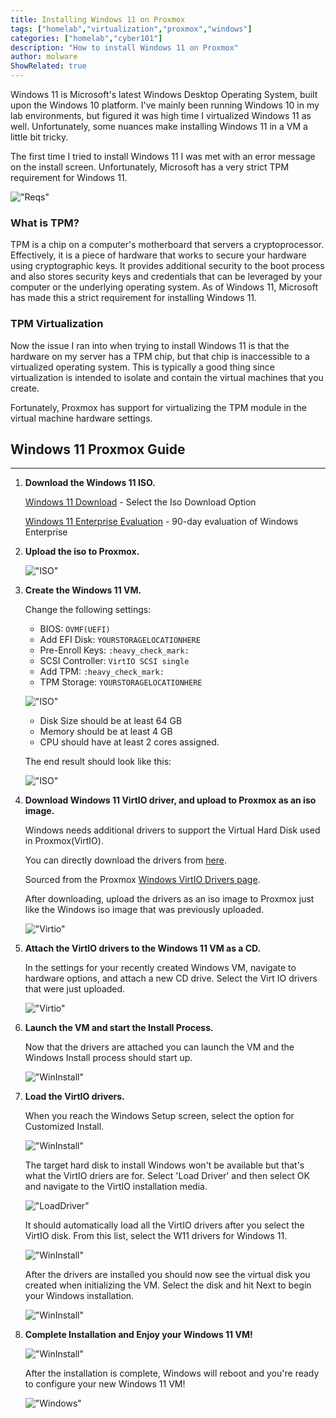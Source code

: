 ```yaml
---
title: Installing Windows 11 on Proxmox
tags: ["homelab","virtualization","proxmox","windows"]
categories: ["homelab","cyber101"]
description: "How to install Windows 11 on Proxmox"
author: molware
ShowRelated: true
---
```


Windows 11 is Microsoft's latest Windows Desktop Operating System, built upon the Windows 10 platform. I've mainly been running Windows 10 in my lab environments, but figured it was high time I virtualized Windows 11 as well. Unfortunately, some nuances make installing Windows 11 in a VM a little bit tricky.

The first time I tried to install Windows 11 I was met with an error message on the install screen. Unfortunately, Microsoft has a very strict TPM requirement for Windows 11. 

!["Reqs"](/uploads/5/win11_reqs.png)

### What is TPM?

TPM is a chip on a computer's motherboard that servers a cryptoprocessor. Effectively, it is a piece of hardware that works to secure your hardware using cryptographic keys. It provides additional security to the boot process and also stores security keys and credentials that can be leveraged by your computer or the underlying operating system. As of Windows 11, Microsoft has made this a strict requirement for installing Windows 11.

### TPM Virtualization
Now the issue I ran into when trying to install Windows 11 is that the hardware on my server has a TPM chip, but that chip is inaccessible to a virtualized operating system. This is typically a good thing since virtualization is intended to isolate and contain the virtual machines that you create. 

Fortunately, Proxmox has support for virtualizing the TPM module in the virtual machine hardware settings. 

## Windows 11 Proxmox Guide
___

1. **Download the Windows 11 ISO.**

    [Windows 11 Download](https://www.microsoft.com/en-gb/software-download/windows11) - Select the Iso Download Option

    [Windows 11 Enterprise Evaluation](https://www.microsoft.com/en-us/evalcenter/download-windows-11-enterprise) - 90-day evaluation of Windows Enterprise

2. **Upload the iso to Proxmox.**

    !["ISO"](/uploads/5/pve_iso_upload.png)

3. **Create the Windows 11 VM.**

    Change the following settings:
      - BIOS: `OVMF(UEFI)`
      - Add EFI Disk: `YOURSTORAGELOCATIONHERE`
      - Pre-Enroll Keys: `:heavy_check_mark: `
      - SCSI Controller: `VirtIO SCSI single`
      - Add TPM: `:heavy_check_mark: `  
      - TPM Storage: `YOURSTORAGELOCATIONHERE`
    

    !["ISO"](/uploads/5/win11_special.png)

    - Disk Size should be at least 64 GB
    - Memory should be at least 4 GB
    - CPU should have at least 2 cores assigned.

    The end result should look like this:

    !["ISO"](/uploads/5/windows_vm_settings.png)


4. **Download Windows 11 VirtIO driver, and upload to Proxmox as an iso image.**

    Windows needs additional drivers to support the Virtual Hard Disk used in Proxmox(VirtIO). 

    You can directly download the drivers from [here](https://fedorapeople.org/groups/virt/virtio-win/direct-downloads/stable-virtio/virtio-win.iso).  
    
    Sourced from the Proxmox [Windows VirtIO Drivers page](https://pve.proxmox.com/wiki/Windows_VirtIO_Drivers).

    After downloading, upload the drivers as an iso image to Proxmox just like the Windows iso image that was previously uploaded.

    !["Virtio"](/uploads/5/virtio.png)

5. **Attach the VirtIO drivers to the Windows 11 VM as a CD.**

    In the settings for your recently created Windows VM, navigate to hardware options, and attach a new CD drive. Select the Virt IO drivers that were just uploaded.

    !["Virtio"](/uploads/5/virtio.png)

5. **Launch the VM and start the Install Process.**

    Now that the drivers are attached you can launch the VM and the Windows Install process should start up.

    !["WinInstall"](/uploads/5/windows_install.png)

7. **Load the VirtIO drivers.**

    When you reach the Windows Setup screen, select the option for Customized Install. 

    !["WinInstall"](/uploads/5/windows_install_custom.png)

    The target hard disk to install Windows won't be available but that's what the VirtIO driers are for. Select 'Load Driver'  and then select OK and navigate to the VirtIO installation media.

    !["LoadDriver"](/uploads/5/load_driver.png)

    It should automatically load all the VirtIO drivers after you select the VirtIO disk. From this list, select the W11 drivers for Windows 11.
    
    !["WinInstall"](/uploads/5/virtio_win.png)

    After the drivers are installed you should now see the virtual disk you created when initializing the VM. Select the disk and hit Next to begin your Windows installation.

    !["WinInstall"](/uploads/5/win11_install_disk.png)


8. **Complete Installation and Enjoy your Windows 11 VM!**

     !["WinInstall"](/uploads/5/install_complete.png)

    After the installation is complete, Windows will reboot and you're ready to configure your new Windows 11 VM!

    !["Windows"](/uploads/3/windows_offline.png)

